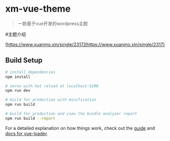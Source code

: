 # xm-vue-theme

> 一款基于vue开发的wordpress主题

#主题介绍

[https://www.xuanmo.xin/single/2317](https://www.xuanmo.xin/single/2317)

## Build Setup

``` bash
# install dependencies
npm install

# serve with hot reload at localhost:5200
npm run dev

# build for production with minification
npm run build

# build for production and view the bundle analyzer report
npm run build --report
```

For a detailed explanation on how things work, check out the [guide](http://vuejs-templates.github.io/webpack/) and [docs for vue-loader](http://vuejs.github.io/vue-loader).
